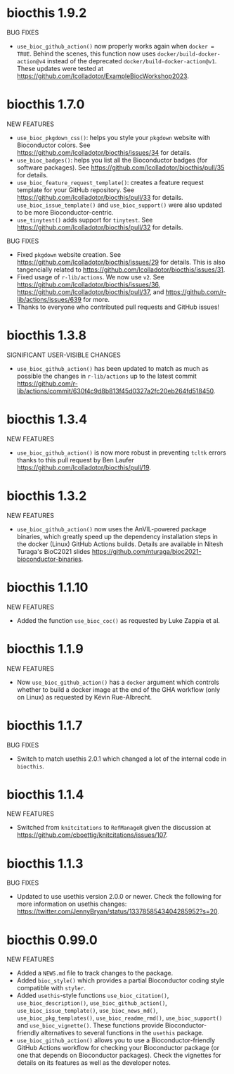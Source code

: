 # biocthis 1.9.2

BUG FIXES

* `use_bioc_github_action()` now properly works again when `docker = TRUE`.
Behind the scenes, this function now uses `docker/build-docker-action@v4`
instead of the deprecated `docker/build-docker-action@v1`. These updates were
tested at https://github.com/lcolladotor/ExampleBiocWorkshop2023.

# biocthis 1.7.0

NEW FEATURES

* `use_bioc_pkgdown_css()`: helps you style your `pkgdown` website with
Bioconductor colors. See https://github.com/lcolladotor/biocthis/issues/34 for
details.
* `use_bioc_badges()`: helps you list all the Bioconductor badges (for
software packages). See https://github.com/lcolladotor/biocthis/pull/35 for
details.
* `use_bioc_feature_request_template()`: creates a feature request template for
your GitHub repository. See https://github.com/lcolladotor/biocthis/pull/33 for
details. `use_bioc_issue_template()` and `use_bioc_support()` were also updated
to be more Bioconductor-centric.
* `use_tinytest()` adds support for `tinytest`. See 
https://github.com/lcolladotor/biocthis/pull/32 for details.

BUG FIXES

* Fixed `pkgdown` website creation. See 
https://github.com/lcolladotor/biocthis/issues/29 for details. This is also
tangencially related to https://github.com/lcolladotor/biocthis/issues/31.
* Fixed usage of `r-lib/actions`. We now use `v2`. See
https://github.com/lcolladotor/biocthis/issues/36, 
https://github.com/lcolladotor/biocthis/pull/37, and 
https://github.com/r-lib/actions/issues/639 for more.
* Thanks to everyone who contributed pull requests and GitHub issues!


# biocthis 1.3.8

SIGNIFICANT USER-VISIBLE CHANGES

* `use_bioc_github_action()` has been updated to match as much as possible
the changes in `r-lib/actions` up to the latest commit
https://github.com/r-lib/actions/commit/630f4c9d8b813f45d0327a2fc20eb264fd518450.

# biocthis 1.3.4

NEW FEATURES

* `use_bioc_github_action()` is now more robust in preventing `tcltk` errors
thanks to this pull request by Ben Laufer
https://github.com/lcolladotor/biocthis/pull/19.

# biocthis 1.3.2

NEW FEATURES

* `use_bioc_github_action()` now uses the AnVIL-powered package binaries, which
greatly speed up the dependency installation steps in the docker (Linux) GitHub
Actions builds. Details are available in Nitesh Turaga's BioC2021 slides
https://github.com/nturaga/bioc2021-bioconductor-binaries.

# biocthis 1.1.10

NEW FEATURES

* Added the function `use_bioc_coc()` as requested by Luke Zappia et al.

# biocthis 1.1.9

NEW FEATURES

* Now `use_bioc_github_action()` has a `docker` argument which controls whether
to build a docker image at the end of the GHA workflow (only on Linux) as
requested by Kévin Rue-Albrecht.

# biocthis 1.1.7

BUG FIXES

* Switch to match usethis 2.0.1 which changed a lot of the internal code in
`biocthis`.

# biocthis 1.1.4

NEW FEATURES

* Switched from `knitcitations` to `RefManageR` given the discussion at
<https://github.com/cboettig/knitcitations/issues/107>.

# biocthis 1.1.3

BUG FIXES

* Updated to use usethis version 2.0.0 or newer. Check the following
for more information on usethis changes:
<https://twitter.com/JennyBryan/status/1337858543404285952?s=20>.

# biocthis 0.99.0

NEW FEATURES

* Added a `NEWS.md` file to track changes to the package.
* Added `bioc_style()` which provides a partial Bioconductor coding style
compatible with `styler`.
* Added `usethis`-style functions `use_bioc_citation()`,
`use_bioc_description()`, `use_bioc_github_action()`,
`use_bioc_issue_template()`, `use_bioc_news_md()`, `use_bioc_pkg_templates()`,
`use_bioc_readme_rmd()`, `use_bioc_support()` and `use_bioc_vignette()`. These
functions provide Bioconductor-friendly alternatives to several functions
in the `usethis` package.
* `use_bioc_github_action()` allows you to use a Bioconductor-friendly
GitHub Actions workflow for checking your Bioconductor package (or one that
depends on Bioconductor packages). Check the vignettes for details on its
features as well as the developer notes.
